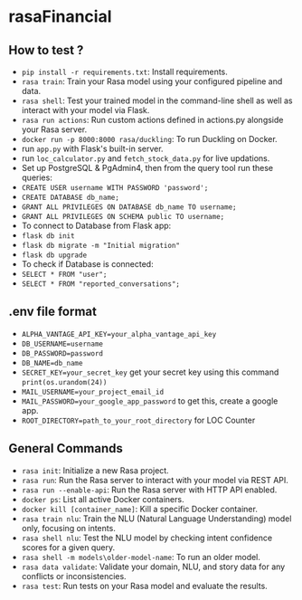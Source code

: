 # rasaFinancial

## How to test ?

- `pip install -r requirements.txt`: Install requirements.
- `rasa train`: Train your Rasa model using your configured pipeline and data.
- `rasa shell`: Test your trained model in the command-line shell as well as interact with your model via Flask.
- `rasa run actions`: Run custom actions defined in actions.py alongside your Rasa server.
- `docker run -p 8000:8000 rasa/duckling`: To run Duckling on Docker.
- run `app.py` with Flask's built-in server.
- run `loc_calculator.py` and `fetch_stock_data.py` for live updations.
- Set up PostgreSQL & PgAdmin4, then from the query tool run these queries:
- `CREATE USER username WITH PASSWORD 'password';`
- `CREATE DATABASE db_name;`
- `GRANT ALL PRIVILEGES ON DATABASE db_name TO username;`
- `GRANT ALL PRIVILEGES ON SCHEMA public TO username;`
- To connect to Database from Flask app:
- `flask db init`
- `flask db migrate -m "Initial migration"`
- `flask db upgrade`
- To check if Database is connected:
- `SELECT * FROM "user";`
- `SELECT * FROM "reported_conversations";`

## .env file format

- `ALPHA_VANTAGE_API_KEY=your_alpha_vantage_api_key`
- `DB_USERNAME=username`
- `DB_PASSWORD=password`
- `DB_NAME=db_name`
- `SECRET_KEY=your_secret_key` get your secret key using this command `print(os.urandom(24))`
- `MAIL_USERNAME=your_project_email_id`
- `MAIL_PASSWORD=your_google_app_password` to get this, create a google app.
- `ROOT_DIRECTORY=path_to_your_root_directory` for LOC Counter

## General Commands

- `rasa init`: Initialize a new Rasa project.
- `rasa run`: Run the Rasa server to interact with your model via REST API.
- `rasa run --enable-api`: Run the Rasa server with HTTP API enabled.
- `docker ps`: List all active Docker containers.
- `docker kill [container_name]`: Kill a specific Docker container.
- `rasa train nlu`: Train the NLU (Natural Language Understanding) model only, focusing on intents.
- `rasa shell nlu`: Test the NLU model by checking intent confidence scores for a given query.
- `rasa shell -m models\older-model-name`: To run an older model.
- `rasa data validate`: Validate your domain, NLU, and story data for any conflicts or inconsistencies.
- `rasa test`: Run tests on your Rasa model and evaluate the results.
